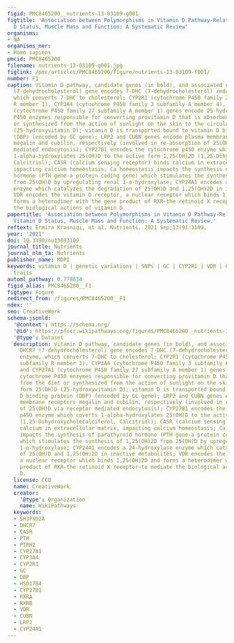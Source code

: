 ```yaml
---
figid: PMC8465200__nutrients-13-03109-g001
figtitle: 'Association between Polymorphisms in Vitamin D Pathway-Related Genes, Vitamin
  D Status, Muscle Mass and Function: A Systematic Review'
organisms:
- NA
organisms_ner:
- Homo sapiens
pmcid: PMC8465200
filename: nutrients-13-03109-g001.jpg
figlink: /pmc/articles/PMC8465200/figure/nutrients-13-03109-f001/
number: F1
caption: Vitamin D pathway, candidate genes (in bold), and associated enzymes. DHCR7
  (7-dehydrocholesterol) gene encodes 7-DHC (7-dehydrocholesterol) reductase enzyme,
  which converts 7-DHC to cholesterol; CYP2R1 (cytochrome P450 family 2 subfamily
  R member 1), CYP3A4 (cytochrome P450 family 3 subfamily A member 4), and CYP27A1
  (cytochrome P450 family 27 subfamily A member 1) genes encode 25-hydroxylation cytochrome
  P450 enzymes responsible for converting provitamin D that is absorbed from the diet
  or synthesized from the action of sunlight on the skin to the circulating form 25(OH)D
  (25-hydroxyvitamin D); vitamin D is transported bound to vitamin D binding protein
  (DBP) (encoded by GC gene); LRP2 and CUBN genes encode plasma membrane receptors
  megalin and cubilin, respectively (involved in re-absorption of 25(OH)D via receptor
  mediated endocytosis); CYP27B1 encodes the cytochrome p450 enzyme which coverts
  1-alpha-hydroxylates 25(OH)D to the active form 1,25(OH)2D (1,25-Dihydroxycholecalciferol,
  Calcitriol); CASR (calcium sensing receptor) binds calcium in extracellular matrix,
  impacting calcium homeostasis; Ca homeostasis impacts the synthesis of parathyroid
  hormone (PTH gene-a protein coding gene) which stimulates the synthesis of 1,25(OH)2D
  from 25(OH)D by upregulating renal 1-α-hydroxylase; CYP24A1 encodes a 24-hydroxylase
  enzyme which catalyzes the degradation of 25(OH)D and 1,25(OH)2D in inactive metabolites;
  VDR encodes the vitamin D receptor, a nuclear receptor which binds 1,25(OH)2D and
  forms a heterodimer with the gene product of RXR—the retinoid X receptor—to mediate
  the biological actions of vitamin D.
papertitle: 'Association between Polymorphisms in Vitamin D Pathway-Related Genes,
  Vitamin D Status, Muscle Mass and Function: A Systematic Review.'
reftext: Ermira Krasniqi, et al. Nutrients. 2021 Sep;13(9):3109.
year: '2021'
doi: 10.3390/nu13093109
journal_title: Nutrients
journal_nlm_ta: Nutrients
publisher_name: MDPI
keywords: vitamin D | genetic variations | SNPs | GC | CYP2R1 | VDR | CYP24A1 | muscle-related
  traits
automl_pathway: 0.778834
figid_alias: PMC8465200__F1
figtype: Figure
redirect_from: /figures/PMC8465200__F1
ndex: ''
seo: CreativeWork
schema-jsonld:
  '@context': https://schema.org/
  '@id': https://pfocr.wikipathways.org/figures/PMC8465200__nutrients-13-03109-g001.html
  '@type': Dataset
  description: Vitamin D pathway, candidate genes (in bold), and associated enzymes.
    DHCR7 (7-dehydrocholesterol) gene encodes 7-DHC (7-dehydrocholesterol) reductase
    enzyme, which converts 7-DHC to cholesterol; CYP2R1 (cytochrome P450 family 2
    subfamily R member 1), CYP3A4 (cytochrome P450 family 3 subfamily A member 4),
    and CYP27A1 (cytochrome P450 family 27 subfamily A member 1) genes encode 25-hydroxylation
    cytochrome P450 enzymes responsible for converting provitamin D that is absorbed
    from the diet or synthesized from the action of sunlight on the skin to the circulating
    form 25(OH)D (25-hydroxyvitamin D); vitamin D is transported bound to vitamin
    D binding protein (DBP) (encoded by GC gene); LRP2 and CUBN genes encode plasma
    membrane receptors megalin and cubilin, respectively (involved in re-absorption
    of 25(OH)D via receptor mediated endocytosis); CYP27B1 encodes the cytochrome
    p450 enzyme which coverts 1-alpha-hydroxylates 25(OH)D to the active form 1,25(OH)2D
    (1,25-Dihydroxycholecalciferol, Calcitriol); CASR (calcium sensing receptor) binds
    calcium in extracellular matrix, impacting calcium homeostasis; Ca homeostasis
    impacts the synthesis of parathyroid hormone (PTH gene-a protein coding gene)
    which stimulates the synthesis of 1,25(OH)2D from 25(OH)D by upregulating renal
    1-α-hydroxylase; CYP24A1 encodes a 24-hydroxylase enzyme which catalyzes the degradation
    of 25(OH)D and 1,25(OH)2D in inactive metabolites; VDR encodes the vitamin D receptor,
    a nuclear receptor which binds 1,25(OH)2D and forms a heterodimer with the gene
    product of RXR—the retinoid X receptor—to mediate the biological actions of vitamin
    D.
  license: CC0
  name: CreativeWork
  creator:
    '@type': Organization
    name: WikiPathways
  keywords:
  - SH3PXD2A
  - DHCR7
  - CASR
  - PTH
  - PTRH2
  - CYP27A1
  - CYP3A4
  - CYP2R1
  - GC
  - DBP
  - HSD17B4
  - CYP27B1
  - RXRA
  - RXRB
  - VDR
  - CUBN
  - LRP2
  - CYP24A1
---
```

